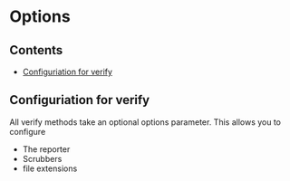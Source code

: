 # Options

<!-- toc -->
## Contents

  * [Configuriation for verify](#configuriation-for-verify)<!-- endToc -->

## Configuriation for verify
All verify methods take an optional options parameter. This allows you to configure 
* The reporter
* Scrubbers
* file extensions
